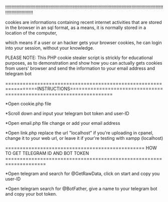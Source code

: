 !!!!!!!!!!!!!!!!!!!!!!!!!!!!!!!!!!!!!!!!!!!!!!!!!!!!!!!!!!!!!!!!!!!!!!!!!!!!!!!!!!!!!!!!!!!!!!!!!!!!!!!!!!!!!!!!!!!!!!!!!!!!!!!!!!!!!!!!!!!!!!!!!!!

cookies are informations containing recent internet activities that are stored in the browser in an sql format, as a means, it is normally stored in a location of the computer,

which means if a user or an hacker gets your browser cookies, he can login into your session, without your knowledge.

PLEASE NOTE: This PHP cookie stealer script is strickly for educational purposes, as to demonstration and show how you can actually gets cookies from users' browser and send the information to your email address and telegram bot


=================================================================INSTRUCTIONS=====================================================================

*Open cookie.php file

*Scroll down and input your telegram bot token and user-ID

*Open email.php file change or add your email address

*Open link.php replace the url "localhost" if you're uploading in cpanel, change it to your web url, or leave it if your're testing with xampp (localhost)


================================================ HOW TO GET TELEGRAM ID AND BOT TOKEN ====================================================================

*Open telegram and search for @GetRawData, click on start and copy you user-ID

*Open telegram search for @BotFather, give a name to your telegram bot and copy your bot token.


